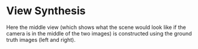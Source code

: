 # View Synthesis

Here the middle view (which shows what the scene would look like if the camera is in the middle of the two images) is constructed using the ground truth images (left and right).
